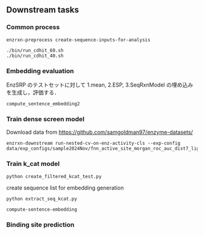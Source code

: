## Downstream tasks

### Common process

```shell
enzrxn-preprocess create-sequence-inputs-for-analysis
```

```shell
./bin/run_cdhit_60.sh
./bin/run_cdhit_40.sh
```

### Embedding evaluation

EnzSRP のテストセットに対して 1.mean, 2.ESP, 3.SeqRxnModel の埋め込みを生成し，評価する．

```shell
compute_sentence_embedding2
```

### Train dense screen model

Download data from https://github.com/samgoldman97/enzyme-datasets/



```shell
enzrxn-downstream run-nested-cv-on-enz-activity-cls --exp-config data/exp_configs/sample2024Nov/fnn_active_site_morgan_roc_auc_dist7_light.json
```

### Train k_cat model

```shell
python create_filtered_kcat_test.py
```

create sequence list for embedding generation

```shell
python extract_seq_kcat.py
```

```shell
compute-sentence-embedding
```

### Binding site prediction

